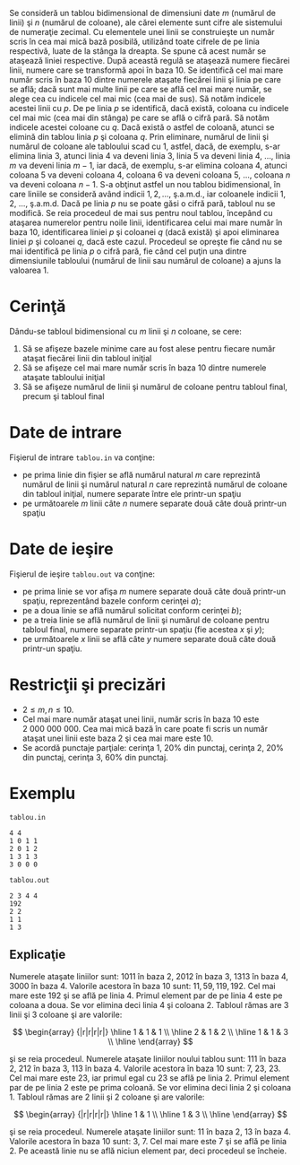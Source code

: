 Se consideră un tablou bidimensional de dimensiuni date $m$ (numărul de linii) şi $n$ (numărul de coloane), ale cărei elemente sunt cifre ale sistemului de numeraţie zecimal. Cu elementele unei linii se construieşte un număr scris în cea mai mică bază posibilă, utilizând toate cifrele de pe linia respectivă, luate de la stânga la dreapta. Se spune că acest număr se ataşează liniei respective. După această regulă se ataşează numere fiecărei linii, numere care se transformă apoi în baza $10$. Se identifică cel mai mare număr scris în baza $10$ dintre numerele ataşate fiecărei linii şi linia pe care se află; dacă sunt mai multe linii pe care se află cel mai mare număr, se alege cea cu indicele cel mai mic (cea mai de sus). Să notăm indicele acestei linii cu $p$. De pe linia $p$ se identifică, dacă există, coloana cu indicele cel mai mic (cea mai din stânga) pe care se află o cifră pară. Să notăm indicele acestei coloane cu $q$. Dacă există o astfel de coloană, atunci se elimină din tablou linia $p$ şi coloana $q$. Prin eliminare, numărul de linii şi numărul de coloane ale tabloului scad cu $1$, astfel, dacă, de exemplu, s-ar elimina linia $3$, atunci linia $4$ va deveni linia $3$, linia $5$ va deveni linia $4$, $\dots$, linia $m$ va deveni linia $m - 1$, iar dacă, de exemplu, s-ar elimina coloana $4$, atunci coloana $5$ va deveni coloana $4$, coloana $6$ va deveni coloana $5$, $\dots$, coloana $n$ va deveni coloana $n - 1$. S-a obţinut astfel un nou tablou bidimensional, în care liniile se consideră având indicii $1, 2, \dots$, ş.a.m.d., iar coloanele indicii $1$, $2$, $\dots$, ş.a.m.d. Dacă pe linia $p$ nu se poate găsi o cifră pară, tabloul nu se modifică.
Se reia procedeul de mai sus pentru noul tablou, începând cu ataşarea numerelor pentru noile linii, identificarea celui mai mare număr în baza $10$, identificarea liniei $p$ şi coloanei $q$ (dacă există) şi apoi eliminarea liniei $p$ şi coloanei $q$, dacă este cazul. Procedeul se opreşte fie când nu se mai identifică pe linia $p$ o cifră pară, fie când cel puţin una dintre dimensiunile tabloului (numărul de linii sau numărul de coloane) a ajuns la valoarea $1$.

# Cerinţă

Dându-se tabloul bidimensional cu $m$ linii şi $n$ coloane, se cere:
1. Să se afişeze bazele minime care au fost alese pentru fiecare număr ataşat fiecărei linii din tabloul iniţial
2. Să se afişeze cel mai mare număr scris în baza $10$ dintre numerele ataşate tabloului iniţial
3. Să se afişeze numărul de linii şi numărul de coloane pentru tabloul final, precum şi tabloul final

# Date de intrare

Fişierul de intrare `tablou.in` va conţine:
* pe prima linie din fişier se află numărul natural $m$ care reprezintă numărul de linii şi numărul natural $n$ care reprezintă numărul de coloane din tabloul iniţial, numere separate între ele printr-un spaţiu
* pe următoarele $m$ linii câte $n$ numere separate două câte două printr-un spaţiu

# Date de ieşire

Fişierul de ieşire `tablou.out` va conţine:
* pe prima linie se vor afişa $m$ numere separate două câte două printr-un spaţiu, reprezentând bazele conform cerinţei $a)$;
* pe a doua linie se află numărul solicitat conform cerinţei $b)$;
* pe a treia linie se află numărul de linii şi numărul de coloane pentru tabloul final, numere separate printr-un spaţiu (fie acestea $x$ şi $y$);
* pe următoarele $x$ linii se află câte $y$ numere separate două câte două printr-un spaţiu.

# Restricţii şi precizări

* $2 \leq m, n \leq 10$.
* Cel mai mare număr ataşat unei linii, număr scris în baza $10$ este $2 \ 000 \ 000 \ 000$. Cea mai mică bază în care poate fi scris un număr ataşat unei linii este baza $2$ şi cea mai mare este $10$.
* Se acordă punctaje parţiale: cerinţa $1$, $20\%$ din punctaj, cerinţa $2$, $20\%$ din punctaj, cerinţa $3$, $60\%$ din punctaj.

# Exemplu

`tablou.in`
```
4 4
1 0 1 1
2 0 1 2
1 3 1 3
3 0 0 0
```

`tablou.out`
```
2 3 4 4
192
2 2
1 1
1 3
```

## Explicaţie

Numerele ataşate liniilor sunt: $1011$ în baza $2$, $2012$ în baza $3$, $1313$ în baza $4$, $3000$ în baza $4$. Valorile acestora în baza $10$ sunt: $11, 59, 119, 192$. Cel mai mare este $192$ şi se află pe linia $4$. Primul element par de pe linia $4$ este pe coloana a doua. Se vor elimina deci linia $4$ şi coloana $2$. Tabloul rămas are $3$ linii şi $3$ coloane şi are valorile:

$$
\begin{array} {|r|r|r|r|}
\hline
1 & 1 & 1 \\
\hline
2 & 1 & 2 \\
\hline
1 & 1 & 3 \\
\hline
\end{array}
$$

şi se reia procedeul.
Numerele ataşate liniilor noului tablou sunt: $111$ în baza $2$, $212$ în baza $3$, $113$ în baza $4$. Valorile acestora în baza $10$ sunt: $7$, $23$, $23$. Cel mai mare este $23$, iar primul egal cu $23$ se află pe linia $2$. Primul element par de pe linia $2$ este pe prima coloană. Se vor elimina deci linia $2$ şi coloana $1$. Tabloul rămas are $2$ linii şi $2$ coloane şi are valorile:

$$
\begin{array} {|r|r|r|r|}
\hline
1 & 1 \\
\hline
1 & 3 \\
\hline
\end{array}
$$

şi se reia procedeul.
Numerele ataşate liniilor sunt: $11$ în baza $2$, $13$ în baza $4$. Valorile acestora în baza $10$ sunt: $3$, $7$. Cel mai mare este $7$ şi se află pe linia $2$. Pe această linie nu se află niciun element par, deci procedeul se încheie. 
